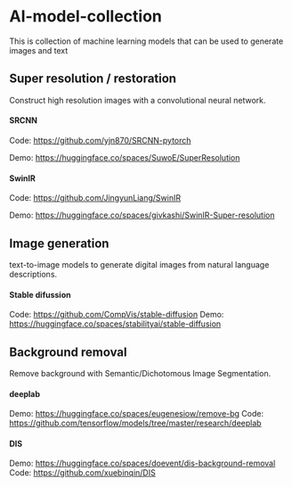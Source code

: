 # AI-model-collection

This is collection of machine learning models that can be used to generate images and text

## Super resolution / restoration
Construct high resolution images with a convolutional neural network.

#### SRCNN
Code: https://github.com/yjn870/SRCNN-pytorch

Demo: https://huggingface.co/spaces/SuwoE/SuperResolution

#### SwinIR
Code: https://github.com/JingyunLiang/SwinIR

Demo: https://huggingface.co/spaces/givkashi/SwinIR-Super-resolution


## Image generation
text-to-image models to generate digital images from natural language descriptions.

#### Stable difussion
Code: https://github.com/CompVis/stable-diffusion
Demo: https://huggingface.co/spaces/stabilityai/stable-diffusion


## Background removal
Remove background with Semantic/Dichotomous Image Segmentation.

#### deeplab
Demo: https://huggingface.co/spaces/eugenesiow/remove-bg
Code: https://github.com/tensorflow/models/tree/master/research/deeplab

#### DIS
Demo: https://huggingface.co/spaces/doevent/dis-background-removal
Code: https://github.com/xuebinqin/DIS
